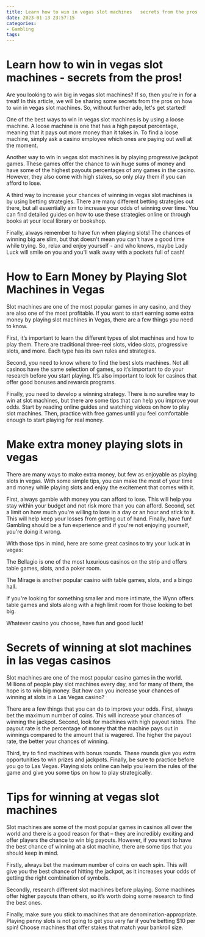 ```yaml
---
title: Learn how to win in vegas slot machines   secrets from the pros!
date: 2023-01-13 23:57:15
categories:
- Gambling
tags:
---
```



#  Learn how to win in vegas slot machines - secrets from the pros!

Are you looking to win big in vegas slot machines? If so, then you're in for a treat! In this article, we will be sharing some secrets from the pros on how to win in vegas slot machines. So, without further ado, let's get started!

One of the best ways to win in vegas slot machines is by using a loose machine. A loose machine is one that has a high payout percentage, meaning that it pays out more money than it takes in. To find a loose machine, simply ask a casino employee which ones are paying out well at the moment.

Another way to win in vegas slot machines is by playing progressive jackpot games. These games offer the chance to win huge sums of money and have some of the highest payouts percentages of any games in the casino. However, they also come with high stakes, so only play them if you can afford to lose.

A third way to increase your chances of winning in vegas slot machines is by using betting strategies. There are many different betting strategies out there, but all essentially aim to increase your odds of winning over time. You can find detailed guides on how to use these strategies online or through books at your local library or bookshop.

Finally, always remember to have fun when playing slots! The chances of winning big are slim, but that doesn't mean you can't have a good time while trying. So, relax and enjoy yourself - and who knows, maybe Lady Luck will smile on you and you'll walk away with a pockets full of cash!

#  How to Earn Money by Playing Slot Machines in Vegas 

Slot machines are one of the most popular games in any casino, and they are also one of the most profitable. If you want to start earning some extra money by playing slot machines in Vegas, there are a few things you need to know.

First, it’s important to learn the different types of slot machines and how to play them. There are traditional three-reel slots, video slots, progressive slots, and more. Each type has its own rules and strategies.

Second, you need to know where to find the best slots machines. Not all casinos have the same selection of games, so it’s important to do your research before you start playing. It’s also important to look for casinos that offer good bonuses and rewards programs.

Finally, you need to develop a winning strategy. There is no surefire way to win at slot machines, but there are some tips that can help you improve your odds. Start by reading online guides and watching videos on how to play slot machines. Then, practice with free games until you feel comfortable enough to start playing for real money.

#  Make extra money playing slots in vegas 

There are many ways to make extra money, but few as enjoyable as playing slots in vegas. With some simple tips, you can make the most of your time and money while playing slots and enjoy the excitement that comes with it.

First, always gamble with money you can afford to lose. This will help you stay within your budget and not risk more than you can afford. Second, set a limit on how much you're willing to lose in a day or an hour and stick to it. This will help keep your losses from getting out of hand. Finally, have fun! Gambling should be a fun experience and if you're not enjoying yourself, you're doing it wrong.

With those tips in mind, here are some great casinos to try your luck at in vegas:

The Bellagio is one of the most luxurious casinos on the strip and offers table games, slots, and a poker room. 


The Mirage is another popular casino with table games, slots, and a bingo hall. 


If you're looking for something smaller and more intimate, the Wynn offers table games and slots along with a high limit room for those looking to bet big. 


Whatever casino you choose, have fun and good luck!

#  Secrets of winning at slot machines in las vegas casinos 

Slot machines are one of the most popular casino games in the world. Millions of people play slot machines every day, and for many of them, the hope is to win big money. But how can you increase your chances of winning at slots in a Las Vegas casino?

There are a few things that you can do to improve your odds. First, always bet the maximum number of coins. This will increase your chances of winning the jackpot. Second, look for machines with high payout rates. The payout rate is the percentage of money that the machine pays out in winnings compared to the amount that is wagered. The higher the payout rate, the better your chances of winning.

Third, try to find machines with bonus rounds. These rounds give you extra opportunities to win prizes and jackpots. Finally, be sure to practice before you go to Las Vegas. Playing slots online can help you learn the rules of the game and give you some tips on how to play strategically.

#  Tips for winning at vegas slot machines

Slot machines are some of the most popular games in casinos all over the world and there is a good reason for that – they are incredibly exciting and offer players the chance to win big payouts. However, if you want to have the best chance of winning at a slot machine, there are some tips that you should keep in mind.

Firstly, always bet the maximum number of coins on each spin. This will give you the best chance of hitting the jackpot, as it increases your odds of getting the right combination of symbols.

Secondly, research different slot machines before playing. Some machines offer higher payouts than others, so it’s worth doing some research to find the best ones.

Finally, make sure you stick to machines that are denomination-appropriate. Playing penny slots is not going to get you very far if you’re betting $10 per spin! Choose machines that offer stakes that match your bankroll size.